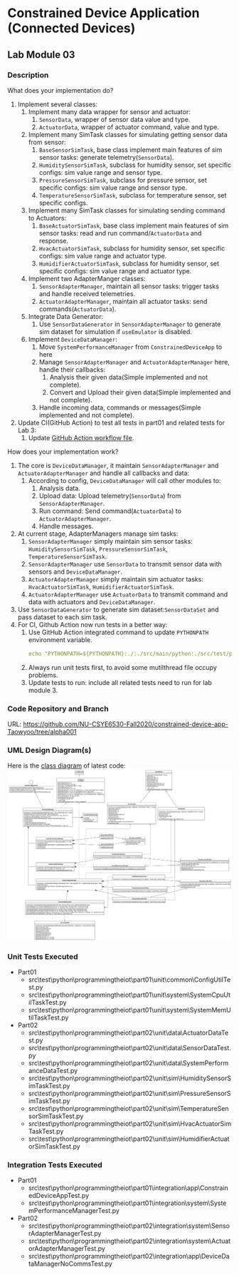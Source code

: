 # Constrained Device Application (Connected Devices)

## Lab Module 03

<!-- Be sure to implement all the PIOT-CDA-* issues (requirements) listed at [PIOT-INF-03-001 - Chapter 03](https://github.com/orgs/programming-the-iot/projects/1#column-10488379). -->

### Description

<!-- NOTE: Include two full paragraphs describing your implementation approach by answering the questions listed below. -->

What does your implementation do? 

1. Implement several classes:
   1. Implement many data wrapper for sensor and actuator:
      1. `SensorData`, wrapper of sensor data value and type.
      2. `ActuatorData`, wrapper of actuator command, value and type.
   2. Implement many SimTask classes for simulating getting sensor data from sensor:
      1. `BaseSensorSimTask`, base class implement main features of sim sensor tasks: generate telemetry(`SensorData`).
      2. `HumiditySensorSimTask`, subclass for humidity sensor, set specific configs: sim value range and sensor type.
      3. `PressureSensorSimTask`, subclass for pressure sensor, set specific configs: sim value range and sensor type.
      4. `TemperatureSensorSimTask`, subclass for temperature sensor, set specific configs.
   3. Implement many SimTask classes for simulating sending command to Actuators:
      1. `BaseActuatorSimTask`, base class implement main features of sim sensor tasks: read and run command/`ActuatorData` and response.
      2. `HvacActuatorSimTask`, subclass for humidity sensor, set specific configs: sim value range and actuator type.
      3. `HumidifierActuatorSimTask`, subclass for humidity sensor, set specific configs: sim value range and actuator type.
   4. Implement two AdapterManger classes:
      1. `SensorAdapterManager`, maintain all sensor tasks: trigger tasks and handle received telemetries.
      2. `ActuatorAdapterManager`, maintain all actuator tasks: send commands(`ActuatorData`).
   5. Integrate Data Generator:
      1. Use `SensorDataGenerator` in `SensorAdapterManager` to generate sim dataset for simulation if `useEmulator` is disabled.
   6. Implement `DeviceDataManager`:
      1. Move `SystemPerformanceManager` from `ConstrainedDeviceApp` to here
      2. Manage `SensorAdapterManager` and `ActuatorAdapterManager` here, handle their callbacks:
         1. Analysis their given data(Simple implemented and not complete).
         2. Convert and Upload their given data(Simple implemented and not complete).
      3. Handle incoming data, commands or messages(Simple implemented and not complete).
2. Update CI(GitHub Action) to test all tests in part01 and related tests for Lab 3:
   1. Update [GitHub Action workflow file](../../.github/workflows/python-app.yml).

How does your implementation work?

1. The core is `DeviceDataManager`, it maintain `SensorAdapterManager` and `ActuatorAdapterManager` and handle all callbacks and data:
   1. According to config, `DeviceDataManager` will call other modules to:
      1. Analysis data.
      2. Upload data: Upload telemetry(`SensorData`) from `SensorAdapterManager`.
      3. Run command: Send command(`ActuatorData`) to `ActuatorAdapterManager`.
      4. Handle messages.
2. At current stage, AdapterManagers manage sim tasks:
   1. `SensorAdapterManager` simply maintain sim sensor tasks: `HumiditySensorSimTask`, `PressureSensorSimTask`, `TemperatureSensorSimTask`.
   2. `SensorAdapterManager` use `SensorData` to transmit sensor data with sensors and `DeviceDataManager`.
   3. `ActuatorAdapterManager` simply maintain sim actuator tasks: `HvacActuatorSimTask`, `HumidifierActuatorSimTask`.
   4. `ActuatorAdapterManager` use `ActuatorData` to transmit command and data with actuators and `DeviceDataManager`.
3. Use `SensorDataGenerator` to generate sim dataset:`SensorDataSet` and pass dataset to each sim task.
4. For CI, Github Action now run tests in a better way:
   1. Use GitHub Action integrated command to update `PYTHONPATH` environment variable.
        ```yaml
        echo "PYTHONPATH=${PYTHONPATH}:./:./src/main/python:./src/test/python" >> $GITHUB_ENV
        ```
   2. Always run unit tests first, to avoid some mutilthread file occupy problems.
   3. Update tests to run: include all related tests need to run for lab module 3.

### Code Repository and Branch

<!-- NOTE: Be sure to include the branch (e.g. https://github.com/programming-the-iot/python-components/tree/alpha001). -->

URL: https://github.com/NU-CSYE6530-Fall2020/constrained-device-app-Taowyoo/tree/alpha001

### UML Design Diagram(s)

Here is the [class diagram](../../doc/UML/Lab03.svg) of latest code:
![Class Diagram Lab 3](../../doc/UML/Lab03.svg)

### Unit Tests Executed

- Part01
  - src\test\python\programmingtheiot\part01\unit\common\ConfigUtilTest.py
  - src\test\python\programmingtheiot\part01\unit\system\SystemCpuUtilTaskTest.py
  - src\test\python\programmingtheiot\part01\unit\system\SystemMemUtilTaskTest.py
- Part02
  - src\test\python\programmingtheiot\part02\unit\data\ActuatorDataTest.py
  - src\test\python\programmingtheiot\part02\unit\data\SensorDataTest.py
  - src\test\python\programmingtheiot\part02\unit\data\SystemPerformanceDataTest.py
  - src\test\python\programmingtheiot\part02\unit\sim\HumiditySensorSimTaskTest.py
  - src\test\python\programmingtheiot\part02\unit\sim\PressureSensorSimTaskTest.py
  - src\test\python\programmingtheiot\part02\unit\sim\TemperatureSensorSimTaskTest.py
  - src\test\python\programmingtheiot\part02\unit\sim\HvacActuatorSimTaskTest.py
  - src\test\python\programmingtheiot\part02\unit\sim\HumidifierActuatorSimTaskTest.py

### Integration Tests Executed

- Part01
  - src\test\python\programmingtheiot\part01\integration\app\ConstrainedDeviceAppTest.py
  - src\test\python\programmingtheiot\part01\integration\system\SystemPerformanceManagerTest.py
- Part02
  - src\test\python\programmingtheiot\part02\integration\system\SensorAdapterManagerTest.py
  - src\test\python\programmingtheiot\part02\integration\system\ActuatorAdapterManagerTest.py
  - src\test\python\programmingtheiot\part02\integration\app\DeviceDataManagerNoCommsTest.py
